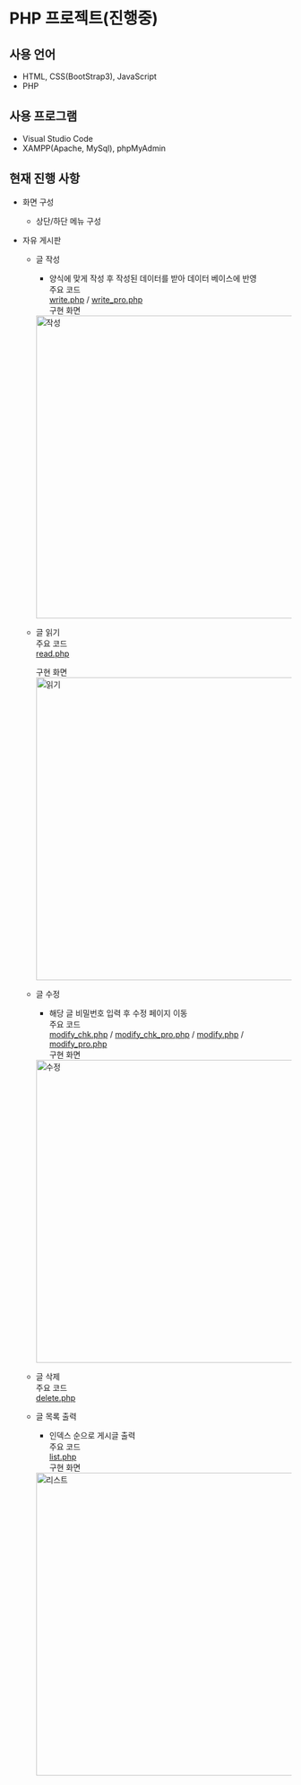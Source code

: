 # PHP 프로젝트(진행중)  

## 사용 언어
+ HTML, CSS(BootStrap3), JavaScript
+ PHP
  
## 사용 프로그램
+ Visual Studio Code
+ XAMPP(Apache, MySql), phpMyAdmin
   
  
## 현재 진행 사항
+ 화면 구성
  + 상단/하단 메뉴 구성  

+ 자유 게시판
  + 글 작성
    + 양식에 맞게 작성 후 작성된 데이터를 받아 데이터 베이스에 반영  
    주요 코드  
    [write.php](https://github.com/hellu13/phpproject/blob/main/htdocs/board/write.php) / [write_pro.php](https://github.com/hellu13/phpproject/blob/main/htdocs/board/write_pro.php)  
    구현 화면  
    <img width="540" alt="작성" src="https://user-images.githubusercontent.com/46749717/107932329-c685e600-6fc0-11eb-8f17-d7915cab7d38.png">  
    
    
  + 글 읽기  
    주요 코드  
    [read.php](https://github.com/hellu13/phpproject/blob/main/htdocs/board/read.php)  
  
    구현 화면  
    <img width="540" alt="읽기" src="https://user-images.githubusercontent.com/46749717/107932335-c8e84000-6fc0-11eb-957b-e5ce921a7e38.png">  
  
  + 글 수정
    + 해당 글 비밀번호 입력 후 수정 페이지 이동  
    주요 코드  
    [modify_chk.php](https://github.com/hellu13/phpproject/blob/main/htdocs/board/modify_chk.php) / [modify_chk_pro.php](https://github.com/hellu13/phpproject/blob/main/htdocs/board/modify_chk_pro.php) / [modify.php](https://github.com/hellu13/phpproject/blob/main/htdocs/board/modify.php) / [modify_pro.php](https://github.com/hellu13/phpproject/blob/main/htdocs/board/modify_pro.php)  
    구현 화면  
    <img width="540" alt="수정" src="https://user-images.githubusercontent.com/46749717/107932322-c554b900-6fc0-11eb-9e81-70897d6dca5f.png">  
    
    
  + 글 삭제  
  주요 코드  
    [delete.php](https://github.com/hellu13/phpproject/blob/main/htdocs/board/delete.php)
  + 글 목록 출력
    + 인덱스 순으로 게시글 출력  
    주요 코드  
    [list.php](https://github.com/hellu13/phpproject/blob/main/htdocs/board/list.php)  
    구현 화면  
    <img width="540" alt="리스트" src="https://user-images.githubusercontent.com/46749717/107932295-bc63e780-6fc0-11eb-9f34-d85e43652941.png">
  
   
    
    
 
